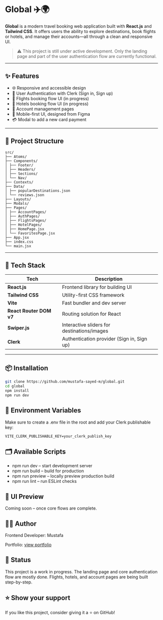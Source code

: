 # Global ✈️🌍

**Global** is a modern travel booking web application built with **React.js** and **Tailwind CSS**. It offers users the ability to explore destinations, book flights or hotels, and manage their accounts—all through a clean and responsive UI.

> ⚠️ This project is still under active development. Only the landing page and part of the user authentication flow are currently functional.

---

## ✨ Features

- 🌐 Responsive and accessible design
- 🔐 User Authentication with Clerk (Sign in, Sign up)
- 🛫 Flights booking flow UI (in progress)
- 🏨 Hotels booking flow UI (in progress)
- 👤 Account management pages
- 📱 Mobile-first UI, designed from Figma
- 💳 Modal to add a new card payment

---

## 📁 Project Structure

    src/
    ├── Atoms/
    ├── Components/
    │ ├── Footer/
    │ ├── Headers/
    │ ├── Sections/
    │ └── Nav/
    ├── Contexts/
    ├── Data/
    │ ├── popularDestinations.json
    │ └── reviews.json
    ├── Layouts/
    ├── Modals/
    ├── Pages/
    │ ├── AccountPages/
    │ ├── AuthPages/
    │ ├── FlightsPages/
    │ ├── HotelPages/
    │ ├── HomePage.jsx
    │ └── FavoritesPage.jsx
    ├── App.jsx
    ├── index.css
    └── main.jsx

---

## 🧩 Tech Stack

| Tech                    | Description                                 |
| ----------------------- | ------------------------------------------- |
| **React.js**            | Frontend library for building UI            |
| **Tailwind CSS**        | Utility-first CSS framework                 |
| **Vite**                | Fast bundler and dev server                 |
| **React Router DOM v7** | Routing solution for React                  |
| **Swiper.js**           | Interactive sliders for destinations/images |
| **Clerk**               | Authentication provider (Sign in, Sign up)  |

---

## 📦 Installation

```bash
git clone https://github.com/mustafa-sayed-m/global.git
cd global
npm install
npm run dev
```

## 🧪 Environment Variables

Make sure to create a .env file in the root and add your Clerk publishable key:

    VITE_CLERK_PUBLISHABLE_KEY=your_clerk_publish_key

## 🗂️ Available Scripts

- npm run dev – start development server
- npm run build – build for production
- npm run preview – locally preview production build
- npm run lint – run ESLint checks

## 🧪 UI Preview

Coming soon – once core flows are complete.

## 🧑‍💻 Author

Frontend Developer: Mustafa

Portfolio: [view portfolio](https://my-portfolio-frontend-sandy.vercel.app/)

## 📌 Status

This project is a work in progress. The landing page and core authentication flow are mostly done. Flights, hotels, and account pages are being built step-by-step.

## ⭐️ Show your support

If you like this project, consider giving it a ⭐️ on GitHub!
